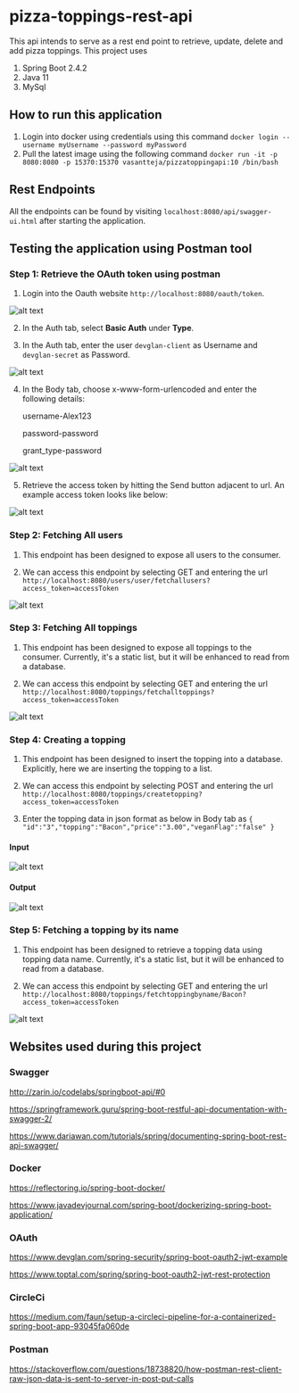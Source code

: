 # pizza-toppings-rest-api
This api intends to serve as a rest end point to retrieve, update, delete and add pizza toppings.
This project uses
1. Spring Boot 2.4.2
2. Java 11
3. MySql

## How to run this application

1. Login into docker using credentials using this command
`docker login --username myUsername --password myPassword`
2. Pull the latest image using the following command
   `docker run -it -p 8080:8080 -p 15370:15370 vasantteja/pizzatoppingapi:10 /bin/bash`
   
## Rest Endpoints

All the endpoints can be found by visiting `localhost:8080/api/swagger-ui.html` after starting the application.

## Testing the application using Postman tool

### Step 1: Retrieve the OAuth token using postman

1. Login into the Oauth website `http://localhost:8080/oauth/token`.

![alt text](https://github.com/vasantteja/com.pizza/blob/master/images/oauthurl.png)

2. In the Auth tab, select **Basic Auth** under **Type**.

3. In the Auth tab, enter the user `devglan-client` as Username and `devglan-secret` as Password.

![alt text](https://github.com/vasantteja/com.pizza/blob/master/images/Auth.png)

4. In the Body tab, choose x-www-form-urlencoded and enter the following details:

   username-Alex123
   
   password-password

   grant_type-password

![alt text](https://github.com/vasantteja/com.pizza/blob/master/images/Body.png)

5. Retrieve the access token by hitting the Send button adjacent to url. An example access token looks like below:

![alt text](https://github.com/vasantteja/com.pizza/blob/master/images/AccessToken.png)

### Step 2: Fetching All users

1. This endpoint has been designed to expose all users to the consumer.

2. We can access this endpoint by selecting GET and entering the url `http://localhost:8080/users/user/fetchallusers?access_token=accessToken`

![alt text](https://github.com/vasantteja/com.pizza/blob/master/images/fetchallusersendpointop.png)

### Step 3: Fetching All toppings

1. This endpoint has been designed to expose all toppings to the consumer. Currently, it's a static list, but it will be enhanced to read from a database.

2. We can access this endpoint by selecting GET and entering the url `http://localhost:8080/toppings/fetchalltoppings?access_token=accessToken`

![alt text](https://github.com/vasantteja/com.pizza/blob/master/images/fetachAllToppingsendpointop.png)

### Step 4: Creating a topping

1. This endpoint has been designed to insert the topping into a database. Explicitly, here we are inserting the topping to a list.

2. We can access this endpoint by selecting POST and entering the url `http://localhost:8080/toppings/createtopping?access_token=accessToken`

3. Enter the topping data in json format as below in Body tab as `{ "id":"3","topping":"Bacon","price":"3.00","veganFlag":"false" }`

#### Input

![alt text](https://github.com/vasantteja/com.pizza/blob/master/images/inputfortoppingcreation.png)

#### Output

![alt text](https://github.com/vasantteja/com.pizza/blob/master/images/createtoppingop.png)

### Step 5: Fetching a topping by its name

1. This endpoint has been designed to retrieve a topping data using topping data name. Currently, it's a static list, but it will be enhanced to read from a database.


2. We can access this endpoint by selecting GET and entering the url `http://localhost:8080/toppings/fetchtoppingbyname/Bacon?access_token=accessToken`

![alt text](https://github.com/vasantteja/com.pizza/blob/master/images/createtoppingop.png)

   
   

## Websites used during this project

### Swagger
http://zarin.io/codelabs/springboot-api/#0

https://springframework.guru/spring-boot-restful-api-documentation-with-swagger-2/

https://www.dariawan.com/tutorials/spring/documenting-spring-boot-rest-api-swagger/

### Docker
https://reflectoring.io/spring-boot-docker/

https://www.javadevjournal.com/spring-boot/dockerizing-spring-boot-application/

### OAuth
https://www.devglan.com/spring-security/spring-boot-oauth2-jwt-example

https://www.toptal.com/spring/spring-boot-oauth2-jwt-rest-protection

### CircleCi
https://medium.com/faun/setup-a-circleci-pipeline-for-a-containerized-spring-boot-app-93045fa060de

### Postman
https://stackoverflow.com/questions/18738820/how-postman-rest-client-raw-json-data-is-sent-to-server-in-post-put-calls


   